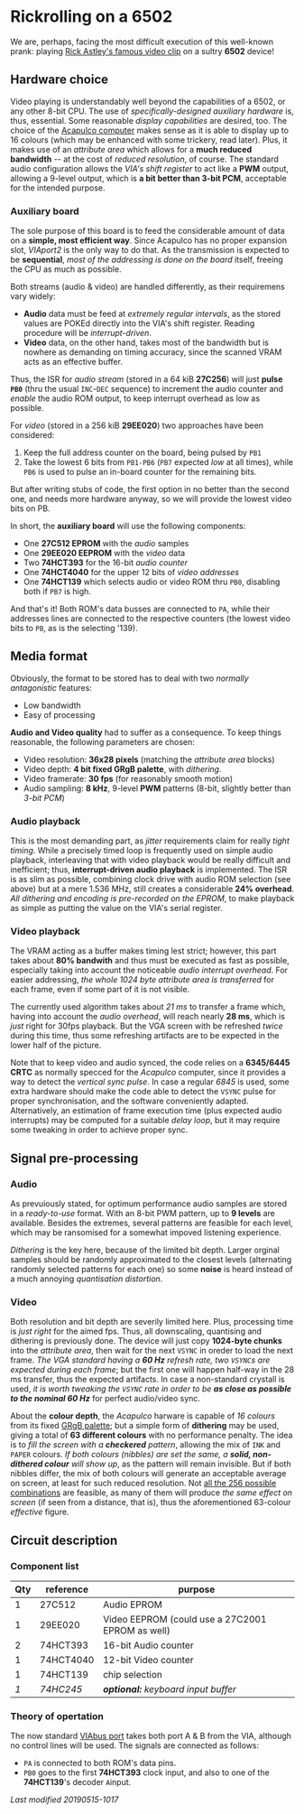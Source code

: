 # Rickrolling on a 6502

We are, perhaps, facing the most difficult execution of this well-known prank:
playing [Rick Astley's famous video clip](https://youtu.be/dQw4w9WgXcQ) on a
sultry **6502** device!

## Hardware choice

Video playing is understandably well beyond the capabilities of a 6502, or any
other 8-bit CPU. The use of _specifically-designed auxiliary hardware_ is, thus,
essential. Some reasonable _display capabilities_ are desired, too. The choice
of the [Acapulco computer](../../hard/acapulco.md) makes sense as it is able to display
up to 16 colours (which may be enhanced with some trickery, read later). Plus, it
makes use of an _attribute area_ which allows for a **much reduced bandwidth** --
at the cost of _reduced resolution_, of course. The standard audio configuration
allows the _VIA's shift register_ to act like a **PWM** output, allowing a 9-level
output, which is **a bit better than 3-bit PCM**, acceptable for the intended purpose.

### Auxiliary board

The sole purpose of this board is to feed the considerable amount of data on a **simple,
most efficient way**. Since Acapulco has no proper expansion slot, _VIAport2_ is the
only way to do that. As the transmission is expected to be **sequential**, _most of the
addressing is done on the board_ itself, freeing the CPU as much as possible.

Both streams (audio & video) are handled differently, as their requiremens vary
widely:

- **Audio** data must be feed at _extremely regular intervals_, as the stored values
are POKEd directly into the VIA's shift register. Reading procedure will be
_interrupt-driven_.
- **Video** data, on the other hand, takes most of the bandwidth but is nowhere as
demanding on timing accuracy, since the scanned VRAM acts as an effective buffer.

Thus, the ISR for _audio stream_ (stored in a 64 kiB **27C256**) will just **pulse
`PB0`** (thru the usual `INC`-`DEC` sequence) to increment the audio counter and
_enable_ the audio ROM output, to keep interrupt overhead as low as possible.

For _video_ (stored in a 256 kiB **29EE020**) two approaches have been considered:

1) Keep the full address counter on the board, being pulsed by `PB1`
1) Take the lowest 6 bits from `PB1-PB6` (`PB7` expected _low_ at all times), while
`PB6` is used to pulse an in-board counter for the remaining bits.

But after writing stubs of code, the first option in no better than the second one,
and needs more hardware anyway, so we will provide the lowest video bits on PB.

In short, the **auxiliary board** will use the following components:

- One **27C512 EPROM** with the _audio_ samples
- One **29EE020 EEPROM** with the _video_ data
- Two **74HCT393** for the 16-bit _audio counter_
- One **74HCT4040** for the upper 12 bits of _video addresses_
- One **74HCT139** which selects audio or video ROM thru `PB0`, disabling
both if `PB7` is high.

And that's it! Both ROM's data busses are connected to `PA`, while their addresses
lines are connected to the respective counters (the lowest video bits to `PB`, as is
the selecting '139).

## Media format

Obviously, the format to be stored has to deal with two _normally antagonistic_ features:

- Low bandwidth
- Easy of processing

**Audio and Video quality** had to suffer as a consequence. To keep things reasonable,
the following parameters are chosen:

- Video resolution: **36x28 pixels** (matching the _attribute area_ blocks)
- Video depth: **4 bit fixed GRgB palette**, with _dithering_.
- Video framerate: **30 fps** (for reasonably smooth motion)
- Audio sampling: **8 kHz**, 9-level **PWM** patterns (8-bit, slightly better than
_3-bit PCM_)

### Audio playback

This is the most demanding part, as _jitter_ requirements claim for really _tight timing_.
While a precisely timed loop is frequently used on simple audio playback, interleaving that
with video playback would be really difficult and inefficient; thus, **interrupt-driven
audio playback** is implemented. The ISR is as slim as possible, combining clock drive with
audio ROM selection (see above) but at a mere 1.536 MHz, still creates a considerable
**24% overhead**. _All dithering and encoding is pre-recorded on the EPROM_, to make
playback as simple as putting the value on the VIA's serial register.

### Video playback

The VRAM acting as a buffer makes timing lest strict; however, this part takes about
**80% bandwith** and thus must be executed as fast as possible, especially taking into
account the noticeable _audio interrupt overhead_. For easier addressing, _the whole
1024 byte attribute area is transferred_ for each frame, even if some part of it is
not visible.

The currently used algorithm takes about _21 ms_ to transfer a frame which, having into
account the _audio overhead_, will reach nearly **28 ms**, which is _just_ right for 30fps
playback. But the VGA screen with be refreshed _twice_ during this time, thus some
refreshing artifacts are to be expected in the lower half of the picture.

Note that to keep video and audio synced, the code relies on a **6345/6445 CRTC** as
normally specced for the _Acapulco_ computer, since it provides a way to detect the
_vertical sync pulse_. In case a regular _6845_ is used, some extra hardware should make
the code able to detect the `VSYNC` pulse for proper synchronisation, and the software
conveniently adapted. Alternatively, an estimation of frame execution time (plus expected
audio interrupts) may be computed for a suitable _delay loop_, but it may require some
tweaking in order to achieve proper sync.

## Signal pre-processing

### Audio

As prevuiously stated, for optimum performance audio samples are stored in a _ready-to-use_
format. With an 8-bit PWM pattern, up to **9 levels** are available. Besides the extremes,
several patterns are feasible for each level, which may be ransomised for a somewhat
impoved listening experience.

_Dithering_ is the key here, because of the limited bit depth. Larger orginal samples should
be randomly approximated to the closest levels (alternating randomly selected patterns for
each one) so some **noise** is heard instead of a much annoying _quantisation distortion_.

### Video

Both resolution and bit depth are severily limited here. Plus, processing time is _just right_
for the aimed fps. Thus, all downscaling, quantising and dithering is previously done. The device
will just copy **1024-byte chunks** into the _attribute area_, then wait for the next `VSYNC` in
oreder to load the next frame. _The VGA standard having a **60 Hz** refresh rate, two `VSYNC`s
are expected during each frame_; but the first one will happen half-way in the 28 ms transfer,
thus the expected artifacts. In case a non-standard crystall is used, _it is worth tweaking the
`VSYNC` rate in order to be **as close as possible to the nominal 60 Hz**_ for perfect
audio/video sync.

About the **colour depth**, the _Acapulco_ harware is capable of _16 colours_ from its fixed
[GRgB palette](../../other/grgb_palette.png); but a simple form of **dithering** may be used,
giving a total of **63 different colours** with no performance penalty. The idea is to _fill
the screen with a **checkered** pattern_, allowing the mix of `INK` and `PAPER` colours. _If
both colours (nibbles) are set the same, a **solid, non-dithered colour** will show up_, as the
pattern will remain invisible. But if both nibbles differ, the mix of both colours will generate
an acceptable average on screen, at least for such reduced resolution. Not
[all the 256 possible combinations](dithered.html)
are feasible, as many of them will produce _the same effect on screen_ (if seen from
a distance, that is), thus the aforementioned 63-colour _effective_ figure.

## Circuit description

### Component list

Qty|reference|purpose
---|---------|-------
1  |27C512   |Audio EPROM
1  |29EE020  |Video EEPROM (could use a 27C2001 EPROM as well)
2  |74HCT393 |16-bit Audio counter
1  |74HCT4040|12-bit Video counter
1  |74HCT139 |chip selection
_1_|_74HC245_|_**optional:** keyboard input buffer_

### Theory of opertation

The now standard [VIAbus port](../../hard/buses/viaport.md) takes both port A & B from
the VIA, although no control lines will be used. The signals are connected as follows:

- `PA` is connected to both ROM's data pins.
- `PB0` goes to the first **74HCT393** clock input, and also to one of the **74HCT139**'s
decoder `A`input.

_Last modified 20190515-1017_
